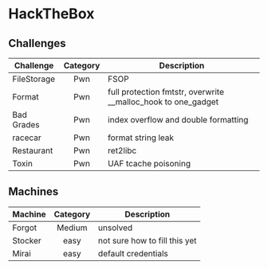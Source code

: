 # HackTheBox
## Challenges
| Challenge | Category | Description | 
| --- | :---: | --- |
| FileStorage | Pwn | FSOP |
| Format | Pwn | full protection fmtstr, overwrite __malloc_hook to one_gadget |
| Bad Grades | Pwn | index overflow and double formatting | 
| racecar | Pwn | format string leak | 
| Restaurant | Pwn | ret2libc | 
| Toxin | Pwn | UAF tcache poisoning | 

## Machines
| Machine | Category | Description | 
| --- | :---: | --- |
| Forgot | Medium | unsolved |
| Stocker | easy | not sure how to fill this yet |
| Mirai | easy | default credentials | 